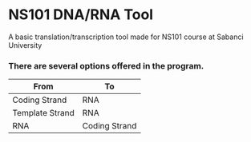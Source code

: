 # NS101 DNA/RNA Tool

A basic translation/transcription tool made for NS101 course at Sabanci University

### There are several options offered in the program.

From | To
------------ | -------------
Coding Strand | RNA
Template Strand | RNA
RNA | Coding Strand

